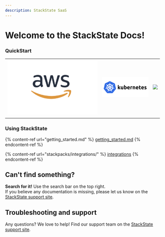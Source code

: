 ```yaml
---
description: StackState SaaS
---
```


# Welcome to the StackState Docs!

### QuickStart

|   |   |   |
| - | - | - |
| [![](.gitbook/assets/aws_220.png)](/setup/quickstart/aws_saas_quickstart.md)  |  ![](.gitbook/assets/kubernetes_220.png)  |  ![](.gitbook/assets/openshift\_220.png)  |
|   |   |   |

### Using StackState

{% content-ref url="getting_started.md" %}
[getting\_started.md](getting\_started.md)
{% endcontent-ref %}

{% content-ref url="stackpacks/integrations/" %}
[integrations](stackpacks/integrations/)
{% endcontent-ref %}

## Can't find something?

**Search for it!** Use the search bar on the top right.\
If you believe any documentation is missing, please let us know on the [StackState support site](http://support.stackstate.com).

## Troubleshooting and support

Any questions? We love to help! Find our support team on the [StackState support site](http://support.stackstate.com).
